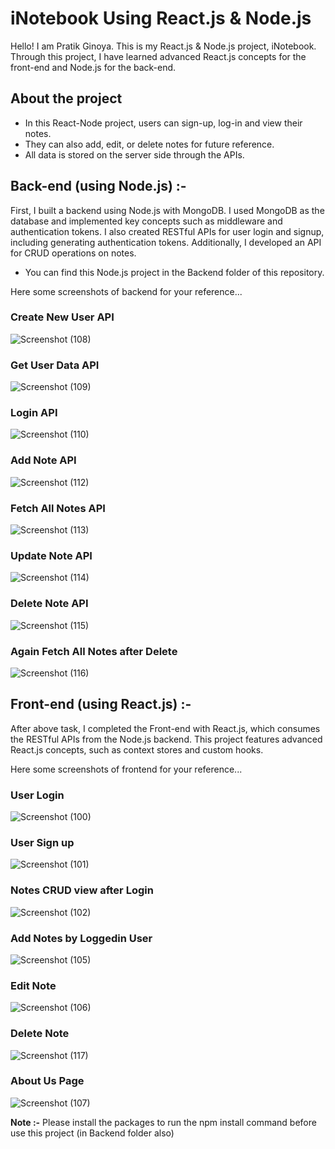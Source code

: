 # iNotebook Using React.js & Node.js

Hello! I am Pratik Ginoya. This is my React.js & Node.js project, iNotebook. Through this project, I have learned advanced React.js concepts for the front-end and Node.js for the back-end.

## About the project

- In this React-Node project, users can sign-up, log-in and view their notes.
- They can also add, edit, or delete notes for future reference.
- All data is stored on the server side through the APIs.

## Back-end (using Node.js) :-
First, I built a backend using Node.js with MongoDB. I used MongoDB as the database and implemented key concepts such as middleware and authentication tokens. I also created RESTful APIs for user login and signup, including generating authentication tokens. Additionally, I developed an API for CRUD operations on notes.
- You can find this Node.js project in the Backend folder of this repository.
  
Here some screenshots of backend for your reference...

### Create New User API

![Screenshot (108)](https://github.com/user-attachments/assets/ea63302c-e9e0-4f0b-90d9-527914f31d0b)

### Get User Data API

![Screenshot (109)](https://github.com/user-attachments/assets/2221c782-63e5-411f-8e67-f05115628a29)

### Login API

![Screenshot (110)](https://github.com/user-attachments/assets/68630322-aacf-4398-8435-be3415a717a6)

### Add Note API

![Screenshot (112)](https://github.com/user-attachments/assets/862d45c0-8b89-481a-9b46-94188414aaa5)

### Fetch All Notes API

![Screenshot (113)](https://github.com/user-attachments/assets/4aa92611-8bb7-4d31-8a51-299441a72487)

### Update Note API

![Screenshot (114)](https://github.com/user-attachments/assets/4b31ea04-159c-41ca-8a7c-a543333d297c)

### Delete Note API

![Screenshot (115)](https://github.com/user-attachments/assets/7c4d8f0a-edb8-4644-b1e3-2aaf7407483b)

### Again Fetch All Notes after Delete

![Screenshot (116)](https://github.com/user-attachments/assets/a9dd8180-4e27-4ae3-a5ad-bd7fabd57258)


## Front-end (using React.js) :-
After above task, I completed the Front-end with React.js, which consumes the RESTful APIs from the Node.js backend. This project features advanced React.js concepts, such as context stores and custom hooks.
  
Here some screenshots of frontend for your reference...

### User Login

![Screenshot (100)](https://github.com/user-attachments/assets/cd79a921-c547-4881-8ed7-11745c174562)

### User Sign up

![Screenshot (101)](https://github.com/user-attachments/assets/ed581f33-be41-4293-bbd8-486feb1937d2)

### Notes CRUD view after Login

![Screenshot (102)](https://github.com/user-attachments/assets/2bd350b4-9697-4599-b417-d89945b06256)

### Add Notes by Loggedin User

![Screenshot (105)](https://github.com/user-attachments/assets/79203120-cbff-4bf4-b0db-eb7fc8991277)

### Edit Note

![Screenshot (106)](https://github.com/user-attachments/assets/6d32687c-1469-4bb3-9471-5487376d2597)

### Delete Note

![Screenshot (117)](https://github.com/user-attachments/assets/72ce0b3e-4e24-4f0d-8f38-b5fe526208be)

### About Us Page

![Screenshot (107)](https://github.com/user-attachments/assets/e43d6c9e-b20b-4e50-ae7c-4841ad591955)

**Note :-** Please install the packages to run the npm install command before use this project (in Backend folder also)
